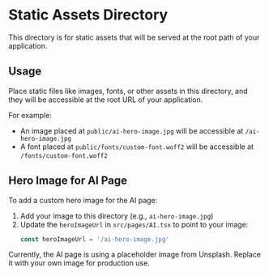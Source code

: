 # Static Assets Directory

This directory is for static assets that will be served at the root path of your application.

## Usage

Place static files like images, fonts, or other assets in this directory, and they will be accessible at the root URL of your application.

For example:
- An image placed at `public/ai-hero-image.jpg` will be accessible at `/ai-hero-image.jpg`
- A font placed at `public/fonts/custom-font.woff2` will be accessible at `/fonts/custom-font.woff2`

## Hero Image for AI Page

To add a custom hero image for the AI page:
1. Add your image to this directory (e.g., `ai-hero-image.jpg`)
2. Update the `heroImageUrl` in `src/pages/AI.tsx` to point to your image:
   ```typescript
   const heroImageUrl = '/ai-hero-image.jpg'
   ```

Currently, the AI page is using a placeholder image from Unsplash. Replace it with your own image for production use.